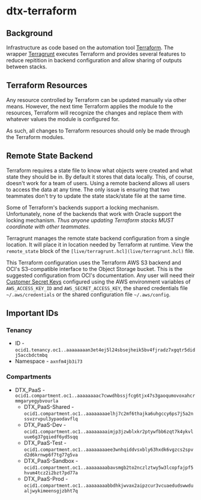 # dtx-terraform

## Background

Infrastructure as code based on the automation tool [Terraform](https://www.terraform.io/). The wrapper [Terragrunt](https://terragrunt.gruntwork.io/) executes Terraform and provides several features to reduce repitition in backend configuration and allow sharing of outputs between stacks.

## Terraform Resources

Any resource controlled by Terraform can be updated manually via other means. However, the next time Terraform applies the module to the resources, Terraform will recognize the changes and replace them with whatever values the module is configured for.

As such, all changes to Terraform resources should only be made through the Terraform modules.

## Remote State Backend

Terraform requires a state file to know what objects were created and what state they should be in. By default it stores that data locally. This, of course, doesn't work for a team of users. Using a remote backend allows all users to access the data at any time. The only issue is ensuring that two teammates don't try to update the state stack/state file at the same time.

Some of Terraform's backends support a locking mechanism. Unfortunately, none of the backends that work with Oracle support the locking mechanism. *Thus anyone updating Terraform stacks MUST coordinate with other teammates.*

Terragrunt manages the remote state backend configuration from a single location. It will place it in location needed by Terraform at runtime. View the `remote_state` block of the `[live/terragrunt.hcl](live/terragrunt.hcl)` file.

This Terraform configuration uses the Terraform AWS S3 backend and OCI's S3-compatible interface to the Object Storage bucket. This is the suggested configuration from OCI's documentation. Any user will need their [Customer Secret Keys](https://docs.oracle.com/en-us/iaas/Content/Identity/Tasks/managingcredentials.htm#Working2) configured using the AWS environment variables of `AWS_ACCESS_KEY_ID` and `AWS_SECRET_ACCESS_KEY`, the shared credentials file `~/.aws/credentials` or the shared configuration file `~/.aws/config`.

## Important IDs

### Tenancy

* ID - `ocid1.tenancy.oc1..aaaaaaaan3et4ej5l24sbsejheik5bv4fjradz7xgqtr5didj5accbdctmbq`
* Namespace - `axnfm4jb3i73`

### Compartments

* DTX_PaaS - `ocid1.compartment.oc1..aaaaaaaac7cwwdhbssjfcg6tjx47s3gaoqumovoxahcrmmgaryegybvourla`
  * DTX_PaaS-Shared - `ocid1.compartment.oc1..aaaaaaaaelhj7c2mf6thajka6uhgccy6ps7j5a2nssvzrvpul3ypaodavflq`
  * DTX_PaaS-Dev - `ocid1.compartment.oc1..aaaaaaaaimjp3jzwblxkr2ptywfbb6zqt7k4ykvluue6g37gqiedf6yd5sqq`
  * DTX_PaaS-Test - `ocid1.compartment.oc1..aaaaaaaaee3wnhqiddvsxbly63hxdk6vgzcs2spvd2d6krnwp6f7tg77g5va`
  * DTX_PaaS-Sandbox - `ocid1.compartment.oc1..aaaaaaaabavsmgb2to2nczlztwy5w3lcopfajpf5hvum4tcz2i2bzt7pd77a`
  * DTX_PaaS-Prod - `ocid1.compartment.oc1..aaaaaaaabbdhkjwvax2aipzcur3vcuaedudswwdualjwykimeensgjzbht7q`
